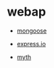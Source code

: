 # webap


- <a href="http://mongoosejs.com/docs/guide.html">mongoose</a>

- <a href="http://express-io.org/">express.io</a>

- <a href="http://www.myth.io/">myth</a>
